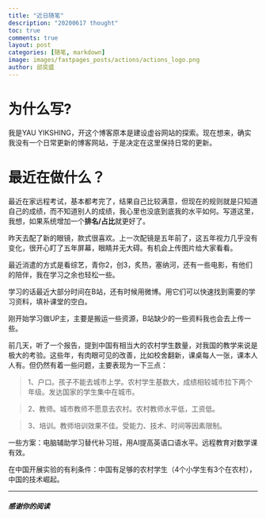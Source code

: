 ```yaml
---
title: "近日随笔"
description: "20200617 thought"
toc: true
comments: true
layout: post
categories: [随笔, markdown]
image: images/fastpages_posts/actions/actions_logo.png
author: 邱奕盛
---
```


# 为什么写?

我是YAU YIKSHING，开这个博客原本是建设虚谷网站的探索。现在想来，确实我没有一个日常更新的博客网站，于是决定在这里保持日常的更新。

# 最近在做什么？

最近在家远程考试，基本都考完了，结果自己比较满意，但现在的规则就是只知道自己的成绩，而不知道别人的成绩，我心里也没底到底我的水平如何。写道这里，我想，如果系统增加一个**排名/占比**就更好了。

昨天去配了新的眼镜，款式很喜欢。上一次配镜是五年前了，这五年视力几乎没有变化，很开心盯了五年屏幕，眼睛并无大碍。有机会上传图片给大家看看。

最近消遣的方式是看综艺，青你2，创3，炙热，塞纳河，还有一些电影，有他们的陪伴，我在学习之余也轻松一些。

学习的话最近大部分时间在B站，还有时候用微博。用它们可以快速找到需要的学习资料，填补课堂的空白。

刚开始学习做UP主，主要是搬运一些资源，B站缺少的一些资料我也会去上传一些。

前几天，听了一个报告，提到中国有相当大的农村学生数量，对我国的教学来说是极大的考验。这些年，有肉眼可见的改善，比如校舍翻新，课桌每人一张，课本人人有。但仍然有着一些问题，主要表现为一下三点：


> 1、户口。孩子不能去城市上学。农村学生基数大，成绩相较城市拉下两个年级。发达国家的学生集中在城市。

> 2、教师。城市教师不愿意去农村。农村教师水平低，工资低。

> 3、培训。教师培训效果不佳。受能力、技术、时间等因素限制。

一些方案：电脑辅助学习替代补习班，用AI提高英语口语水平。远程教育对数学课有效。

在中国开展实验的有利条件：中国有足够的农村学生（4个小学生有3个在农村），中国的技术崛起。

___
##### 感谢你的阅读
